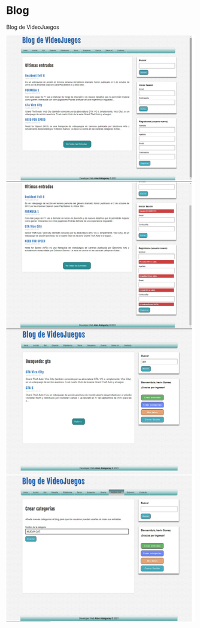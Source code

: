 # Blog
 Blog de VideoJuegos

![](screenshot/img1.jpg)
![](screenshot/img2.jpg)
![](screenshot/img3.jpg)
![](screenshot/img4.jpg)
